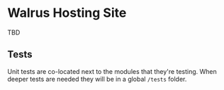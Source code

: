 # Walrus Hosting Site

TBD

## Tests

Unit tests are co-located next to the modules that they're testing. When deeper tests are needed they will be in a global `/tests` folder.
